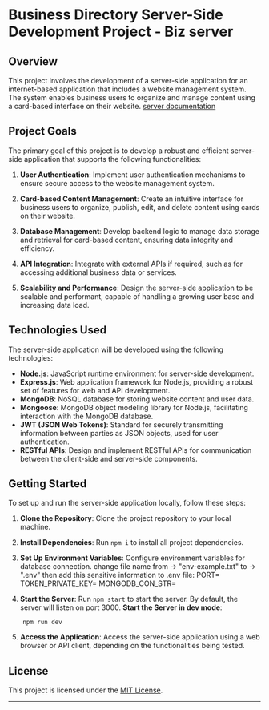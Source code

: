 # Business Directory Server-Side Development Project - Biz server

## Overview

This project involves the development of a server-side application for an internet-based application that includes a website management system. The system enables business users to organize and manage content using a card-based interface on their website.
[server documentation](https://documenter.getpostman.com/view/32178826/2sA2xe3ZNx)

## Project Goals

The primary goal of this project is to develop a robust and efficient server-side application that supports the following functionalities:

1. **User Authentication**: Implement user authentication mechanisms to ensure secure access to the website management system.

2. **Card-based Content Management**: Create an intuitive interface for business users to organize, publish, edit, and delete content using cards on their website.

3. **Database Management**: Develop backend logic to manage data storage and retrieval for card-based content, ensuring data integrity and efficiency.

4. **API Integration**: Integrate with external APIs if required, such as for accessing additional business data or services.

5. **Scalability and Performance**: Design the server-side application to be scalable and performant, capable of handling a growing user base and increasing data load.

## Technologies Used

The server-side application will be developed using the following technologies:

- **Node.js**: JavaScript runtime environment for server-side development.
- **Express.js**: Web application framework for Node.js, providing a robust set of features for web and API development.
- **MongoDB**: NoSQL database for storing website content and user data.
- **Mongoose**: MongoDB object modeling library for Node.js, facilitating interaction with the MongoDB database.
- **JWT (JSON Web Tokens)**: Standard for securely transmitting information between parties as JSON objects, used for user authentication.
- **RESTful APIs**: Design and implement RESTful APIs for communication between the client-side and server-side components.

## Getting Started

To set up and run the server-side application locally, follow these steps:

1. **Clone the Repository**: Clone the project repository to your local machine.

2. **Install Dependencies**: Run `npm i` to install all project dependencies.

3. **Set Up Environment Variables**: Configure environment variables for database connection.
   change file name from &rarr; "env-example.txt" to &rarr; ".env"
   then add this sensitive information to .env file:
   PORT=
   TOKEN_PRIVATE_KEY=
   MONGODB_CON_STR=

4. **Start the Server**: Run `npm start` to start the server. By default, the server will listen on port 3000.
   **Start the Server in dev mode**:

```
    npm run dev
```

5. **Access the Application**: Access the server-side application using a web browser or API client, depending on the functionalities being tested.

## License

This project is licensed under the [MIT License](LICENSE).

---
